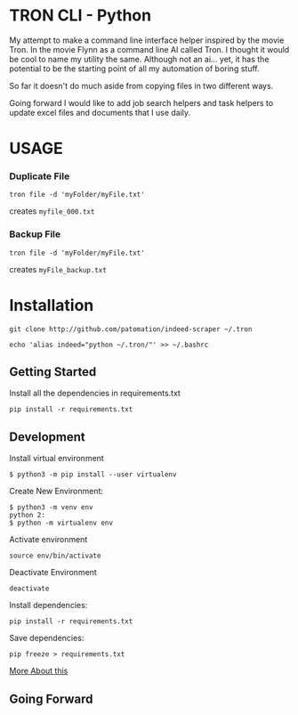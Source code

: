 # TRON CLI - Python

My attempt to make a command line interface helper inspired by the movie Tron.
In the movie Flynn as a command line AI called Tron. I thought it would be cool to name my utility the same. Although not an ai... yet, it has the potential to be the starting point of all my automation of boring stuff.

So far it doesn't do much aside from copying files in two different ways.

Going forward I would like to add job search helpers and task helpers to update excel files and documents that I use daily.


# USAGE
### Duplicate File
```
tron file -d 'myFolder/myFile.txt'
```
creates ```myfile_000.txt```

### Backup File
```
tron file -d 'myFolder/myFile.txt'
```
creates ```myFile_backup.txt```

# Installation
```
git clone http://github.com/patomation/indeed-scraper ~/.tron
```

```
echo 'alias indeed="python ~/.tron/"' >> ~/.bashrc
```

## Getting Started
Install all the dependencies in requirements.txt
```
pip install -r requirements.txt
```

## Development
Install virtual environment
```
$ python3 -m pip install --user virtualenv
```
Create New Environment:
```
$ python3 -m venv env
python 2:
$ python -m virtualenv env
```
Activate environment
```
source env/bin/activate
```
Deactivate Environment
```
deactivate
```
Install dependencies:
```
pip install -r requirements.txt
```
Save dependencies:
```
pip freeze > requirements.txt
```

[More About this](https://packaging.python.org/guides/installing-using-pip-and-virtual-environments/)

## Going Forward
